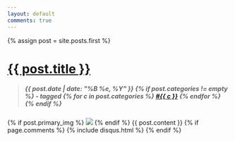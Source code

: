 ```yaml
---
layout: default
comments: true
---
```


{% assign post = site.posts.first %}

<div class="post">

<!-- copied from post_header include -->
<h1>
  <a href="{{ post.url }}">{{ post.title }}</a>
</h1>
<blockquote class="date-wrapper">
  <h5 class="date">
    {{ post.date | date: "%B %e, %Y" }}
    {% if post.categories != empty %}
     - tagged
    {% for c in post.categories %}
    <a href="/category/{{ c }}">#{{ c }}</a>
    {% endfor %}
    {% endif %}
  </h5>
</blockquote>
<!-- end copy -->

  {% if post.primary_img %}
  <img src="{{ post.primary_img }}" class="primary" />
  {% endif %}
  {{ post.content }}
  {% if page.comments %}
  {% include disqus.html %}
  {% endif %}

</div>
